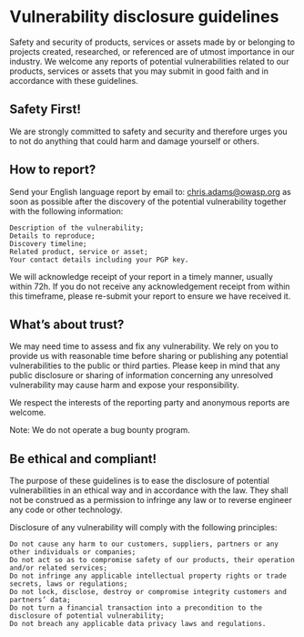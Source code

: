 # Vulnerability disclosure guidelines

Safety and security of products, services or assets made by or belonging to projects created, researched, or referenced are of utmost importance in our industry. We welcome any reports of potential vulnerabilities related to our products, services or assets that you may submit in good faith and in accordance with these guidelines. 


 
## Safety First! 

We are strongly committed to safety and security and therefore urges you to not do anything that could harm and damage yourself or others. 


## How to report?

Send your English language report by email to: chris.adams@owasp.org as soon as possible after the discovery of the potential vulnerability together with the following information: 

    Description of the vulnerability;
    Details to reproduce;
    Discovery timeline;
    Related product, service or asset;
    Your contact details including your PGP key.

We will acknowledge receipt of your report in a timely manner, usually within 72h. If you do not receive any acknowledgement receipt from within this timeframe, please re-submit your report to ensure we have received it. 



## What’s about trust? 

We may need time to assess and fix any vulnerability. We rely on you to provide us with reasonable time before sharing or publishing any potential vulnerabilities to the public or third parties. Please keep in mind that any public disclosure or sharing of information concerning any unresolved vulnerability may cause harm and expose your responsibility. 

We respect the interests of the reporting party and anonymous reports are welcome. 

Note: We do not operate a bug bounty program.
 

## Be ethical and compliant! 

The purpose of these guidelines is to ease the disclosure of potential vulnerabilities in an ethical way and in accordance with the law. They shall not be construed as a permission to infringe any law or to reverse engineer any code or other technology. 

Disclosure of any vulnerability will comply with the following principles: 

    Do not cause any harm to our customers, suppliers, partners or any other individuals or companies; 
    Do not act so as to compromise safety of our products, their operation and/or related services; 
    Do not infringe any applicable intellectual property rights or trade secrets, laws or regulations; 
    Do not lock, disclose, destroy or compromise integrity customers and partners’ data; 
    Do not turn a financial transaction into a precondition to the disclosure of potential vulnerability; 
    Do not breach any applicable data privacy laws and regulations. 
